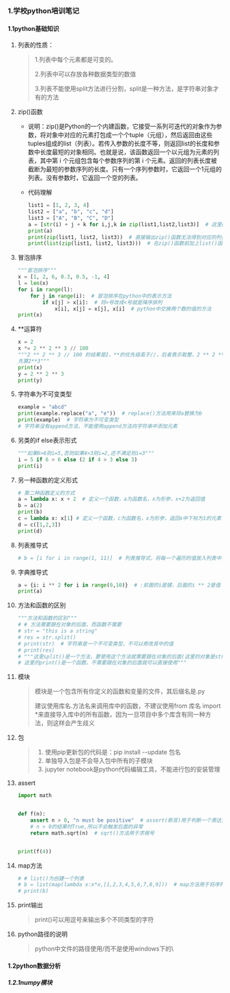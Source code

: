### 1.学校python培训笔记

#### 1.1python基础知识

1. 列表的性质：

   > 1.列表中每个元素都是可变的。
   >
   > 2.列表中可以存放各种数据类型的数值
   >
   > 3.列表不能使用split方法进行分割，split是一种方法，是字符串对象才有的方法

3. zip()函数

   - 说明：zip()是Python的一个内建函数，它接受一系列可迭代的对象作为参数，将对象中对应的元素打包成一个个tuple（元组），然后返回由这些tuples组成的list（列表）。若传入参数的长度不等，则返回list的长度和参数中长度最短的对象相同。也就是说，该函数返回一个以元组为元素的列表，其中第 i 个元组包含每个参数序列的第 i 个元素。返回的列表长度被截断为最短的参数序列的长度。只有一个序列参数时，它返回一个1元组的列表。没有参数时，它返回一个空的列表。

   - 代码理解

     ```python
     list1 = [1, 2, 3, 4]
     list2 = ["a", "b", "c", "d"]
     list3 = ["A", "B", "C", "D"]
     a = [str(i) + j + k for i,j,k in zip(list1,list2,list3)]  # 这里的i,j,k分别是zip返回的列表中的每一元组中的3个元素
     print(a)
     print(zip(list1, list2, list3))  # 直接输出zip()函数无法得到对应的列表
     print(list(zip(list1, list2, list3)))  # 在zip()函数前加上list()函数可以就可以得到对应的列表
     ```

4. 冒泡排序

   ```python
   """冒泡排序"""
   x = [1, 2, 6, 0.3, 0.5, -1, 4]
   l = len(x)
   for i in range(l):
       for j in range(i):  # 冒泡排序在python中的表示方法
           if x[j] > x[i]:  # 将>号改成<号就是降序排列
               x[i], x[j] = x[j], x[i]  # python中交换两个数的值的方法
   print(x)
   ```

4. **运算符

   ```python
   x = 2
   x *= 2 ** 2 ** 3 // 100
   """2 ** 2 ** 3 // 100 的结果是2，**的优先级高于//，后者表示取整，2 ** 2 ** 3 的结果是2的8次方而不是4的3次方，
   先算2**3"""
   print(x)
   y = 2 ** 2 ** 3
   print(y)
   ```

5. 字符串为不可变类型

   ```python
   example = "abcd"
   print(example.replace("a", "e"))  # replace()方法用来将a替换为b
   print(example)  # 字符串为不可变类型
   # 字符串没有append方法，不能使用append方法向字符串中添加元素
   ```

6. 另类的if else表示形式

   ```python
   """如果6>6则i=5,否则如果4>3则i=2,还不满足则i=3"""
   i = 5 if 6 > 6 else (2 if 4 > 3 else 3)
   print(i)
   ```

7. 另一种函数的定义形式

   ```python
   # 第二种函数定义的方式
   a = lambda x: x + 2  # 定义一个函数，a为函数名，x为形参，x+2为返回值
   b = a(2)
   print(b)
   c = lambda x: x[1] # 定义一个函数，c为函数名，x为形参，返回x中下标为1的元素
   d = c([1,2,3])
   print(d)
   ```

8. 列表推导式

   ```python
   # b = [i for i in range(1, 11)]  # 列表推导式，将每一个遍历的值放入列表中
   ```

9. 字典推导式

   ```python
   a = {i: i ** 2 for i in range(0,10)}  # :前面的i是键，后面的i ** 2是值
   print(a)
   ```

10. 方法和函数的区别

    ```python
    """方法和函数的区别"""
    # # 方法需要跟在对象的后面，而函数不需要
    # str = "this is a string"
    # res = str.split()
    # print(str)  # 字符串是一个不可变类型，不可以修改其中的值
    # print(res)
    # """这里split()是一个方法，要使用这个方法就需要跟在对象的后面(这里的对象是str),
    # 这里的print()是一个函数，不需要跟在对象的后面就可以直接使用"""
    ```

11. 模块

    > 模块是一个包含所有你定义的函数和变量的文件，其后缀名是.py
    >
    > 建议使用库名.方法名来调用库中的函数，不建议使用from 库名 import *来直接导入库中的所有函数，因为一旦项目中多个库含有同一种方法，则这样会产生歧义

12. 包

    > 1. 使用pip更新包的代码是：pip install --update 包名
    > 2. 单独导入包是不会导入包中所有的子模块
    > 3. jupyter notebook是python代码编辑工具，不能进行包的安装管理

13. assert

    ```python
    import math
    
    
    def f(n):
        assert n > 0, "n must be positive"  # assert(断言)用于判断一个表达式，当表达式为false时才会产生异常
        # n > 0的结果时True,所以不会触发后面的异常
        return math.sqrt(n)  # sqrt()方法用于求根号
    
    
    print(f(4))
    ```

14. map方法

    ```python
    # # list()为创建一个列表
    # b = list(map(lambda x:x*x,[1,2,3,4,5,6,7,8,9]))  # map方法用于将序列的每一个元素作为函数的参数进行运算
    # print(b)
    ```

15. print输出

    > print()可以用逗号来输出多个不同类型的字符

16. python路径的说明

    > python中文件的路径使用/而不是使用windows下的\


#### 1.2python数据分析

##### 1.2.1numpy模块



